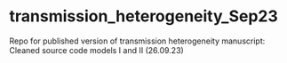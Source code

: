 # transmission_heterogeneity_Sep23
Repo for published version of transmission heterogeneity manuscript: Cleaned source code models I and II (26.09.23)
